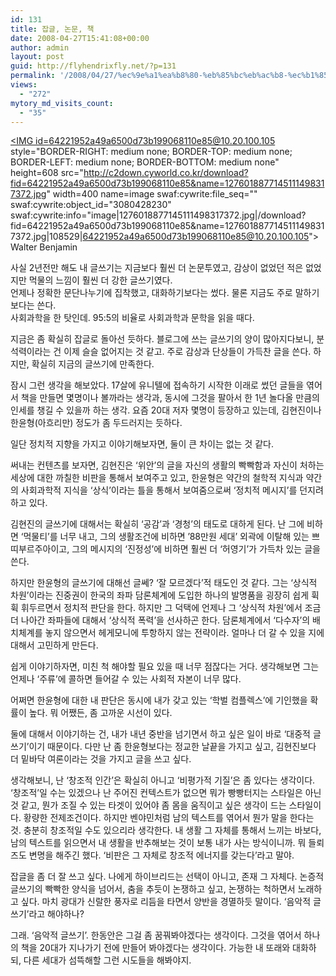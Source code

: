 ```yaml
---
id: 131
title: 잡글, 논문, 책
date: 2008-04-27T15:41:08+00:00
author: admin
layout: post
guid: http://flyhendrixfly.net/?p=131
permalink: '/2008/04/27/%ec%9e%a1%ea%b8%80-%eb%85%bc%eb%ac%b8-%ec%b1%85/'
views:
  - "272"
mytory_md_visits_count:
  - "35"
---
```

<A href="http://c2down.cyworld.co.kr/download?fid=64221952a49a6500d73b199068110e85&name=1276018877145111498317372.jpg" target=_blank><IMG id=64221952a49a6500d73b199068110e85@10.20.100.105 style="BORDER-RIGHT: medium none; BORDER-TOP: medium none; BORDER-LEFT: medium none; BORDER-BOTTOM: medium none" height=608 src="http://c2down.cyworld.co.kr/download?fid=64221952a49a6500d73b199068110e85&name=1276018877145111498317372.jpg" width=400 name=image swaf:cywrite:file\_seq="" swaf:cywrite:object\_id="3080428230" swaf:cywrite:info="image|1276018877145111498317372.jpg|/download?fid=64221952a49a6500d73b199068110e85&name=1276018877145111498317372.jpg|108529|64221952a49a6500d73b199068110e85@10.20.100.105"></A>  
Walter Benjamin


  


사실 2년전만 해도 내 글쓰기는 지금보다 훨씬 더 논문투였고, 감상이 없었던 적은 없었지만 먹물의 느낌이 훨씬 더 강한 글쓰기였다.  
언제나 정확한 문단나누기에 집착했고, 대화하기보다는 썼다. 물론 지금도 주로 말하기 보다는 쓴다.  
사회과학을 한 탓인데. 95:5의 비율로 사회과학과 문학을 읽을 때다.


  


지금은 좀 확실히 잡글로 돌아선 듯하다. 블로그에 쓰는 글쓰기의 양이 많아지다보니, 분석력이라는 건 이제 슬슬 없어지는 것 같고. 주로 감상과 단상들이 가득찬 글을 쓴다. 하지만, 확실히 지금의 글쓰기에 만족한다.


  


잠시 그런 생각을 해보았다. 17살에 유니텔에 접속하기 시작한 이래로 썼던 글들을 엮어서 책을 만들면 몇명이나 볼까라는 생각과, 동시에 그것을 팔아서 한 1년 놀다올 만큼의 인세를 챙길 수 있을까 하는 생각. 요즘 20대 저자 몇명이 등장하고 있는데, 김현진이나 한윤형(아흐리만) 정도가 좀 두드러지는 듯하다.


  


일단 정치적 지향을 가지고 이야기해보자면, 둘이 큰 차이는 없는 것 같다. 


  


써내는 컨텐츠를 보자면, 김현진은 &#8216;위안&#8217;의 글을 자신의 생활의 빡빡함과 자신이 처하는 세상에 대한 까칠한 비판을 통해서 보여주고 있고, 한윤형은 약간의 철학적 지식과 약간의 사회과학적 지식을 &#8216;상식&#8217;이라는 틀을 통해서 보여줌으로써 &#8216;정치적 메시지&#8217;를 던지려 하고 있다.


  


김현진의 글쓰기에 대해서는 확실히 &#8216;공감&#8217;과 &#8216;경청&#8217;의 태도로 대하게 된다. 난 그에 비하면 &#8216;먹물티&#8217;를 너무 내고, 그의 생활조건에 비하면 &#8217;88만원 세대&#8217; 외곽에 이탈해 있는 쁘띠부르주아이고, 그의 메시지의 &#8216;진정성&#8217;에 비하면 훨씬 더 &#8216;허영기&#8217;가 가득차 있는 글을 쓴다.


  


하지만 한윤형의 글쓰기에 대해선 글쎄? &#8216;잘 모르겠다&#8217;적 태도인 것 같다. 그는 &#8216;상식적 차원&#8217;이라는 진중권이 한국의 좌파 담론체계에 도입한 하나의 발명품을 굉장히 쉽게 휙휙 휘두르면서 정치적 판단을 한다. 하지만 그 덕택에 언제나 그 &#8216;상식적 차원&#8217;에서 조금 더 나아간 좌파들에 대해서 &#8216;상식적 폭력&#8217;을 선사하곤 한다. 담론체계에서 &#8216;다수자&#8217;의 배치체계를 놓지 않으면서 헤게모니에 투항하지 않는 전략이라. 얼마나 더 갈 수 있을 지에 대해서 고민하게 만든다.


  


쉽게 이야기하자면, 미친 척 해야할 필요 있을 때 너무 점잖다는 거다. 생각해보면 그는 언제나 &#8216;주류&#8217;에 콜하면 들어갈 수 있는 사회적 자본이 너무 많다.


  


어쩌면 한윤형에 대한 내 판단은 동시에 내가 갖고 있는 &#8216;학벌 컴플렉스&#8217;에 기인했을 확률이 높다. 뭐 어쨌든, 좀 고까운 시선이 있다.


  


둘에 대해서 이야기하는 건, 내가 내년 중반을 넘기면서 하고 싶은 일이 바로 &#8216;대중적 글쓰기&#8217;이기 때문이다. 다만 난 좀 한윤형보다는 정교한 날끝을 가지고 싶고, 김현진보다 더 밑바닥 여론이라는 것을 가지고 글을 쓰고 싶다.


  


생각해보니, 난 &#8216;창조적 인간&#8217;은 확실히 아니고 &#8216;비평가적 기질&#8217;은 좀 있다는 생각이다. &#8216;창조적&#8217;일 수는 있겠으나 난 주어진 컨텍스트가 없으면 뭐가 빵빵터지는 스타일은 아닌 것 같고, 뭔가 조질 수 있는 타겟이 있어야 좀 몸을 움직이고 싶은 생각이 드는 스타일이다. 황량한 전제조건이다. 하지만 벤야민처럼 남의 텍스트를 엮어서 뭔가 말을 한다는 것. 충분히 창조적일 수도 있으리라 생각한다. 내 생활 그 자체를 통해서 느끼는 바보다, 남의 텍스트를 읽으면서 내 생활을 반추해보는 것이 보통 내가 사는 방식이니까. 뭐 들뢰즈도 변명을 해주긴 했다. &#8216;비판은 그 자체로 창조적 에너지를 갖는다&#8217;라고 말야.


  


잡글을 좀 더 잘 쓰고 싶다. 나에게 하이브리드는 선택이 아니고, 존재 그 자체다. 논증적 글쓰기의 빡빡한 양식을 넘어서, 춤을 추듯이 논쟁하고 싶고, 논쟁하는 척하면서 노래하고 싶다. 마치 광대가 신랄한 풍자로 리듬을 타면서 양반을 경멸하듯 말이다. &#8216;음악적 글쓰기&#8217;라고 해야하나?


  


그래. &#8216;음악적 글쓰기&#8217;. 한동안은 그걸 좀 꿈꿔봐야겠다는 생각이다. 그것을 엮어서 하나의 책을 20대가 지나가기 전에 만들어 봐야겠다는 생각이다. 가능한 내 또래와 대화하되, 다른 세대가 섬뜩해할 그런 시도들을 해봐야지.
